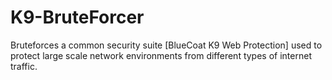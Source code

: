 K9-BruteForcer
==============

Bruteforces a common security suite [BlueCoat K9 Web Protection] used to protect large scale network environments from different types of internet traffic.
